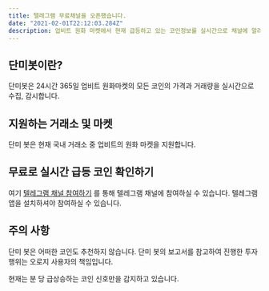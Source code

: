 ```yaml
---
title: 텔레그램 무료채널을 오픈했습니다.
date: "2021-02-01T22:12:03.284Z"
description: 업비트 원화 마켓에서 현재 급등하고 있는 코인정보를 실시간으로 채널에 알려줍니다.
---
```


## 단미봇이란?

단미봇은 24시간 365일 업비트 원화마켓의 모든 코인의 가격과 거래량을 실시간으로 수집, 감시합니다.
## 지원하는 거래소 및 마켓

단미 봇은 현재 국내 거래소 중 업비트의 원화 마켓을 지원합니다.

## 무료로 실시간 급등 코인 확인하기

여기 [텔레그램 채널 참여하기](https://t.me/joinchat/GMJ_yZMmSJX4QlU7) 를 통해 텔레그램 채널에 참여하실 수 있습니다.
텔레그램 앱을 설치하셔야 참여하실 수 있습니다.

## 주의 사항

단미 봇은 어떠한 코인도 추천하지 않습니다. 단미 봇의 보고서를 참고하여 진행한 투자 행위는 오로지 사용자의 책임입니다.

현재는 분 당 급상승하는 코인 신호만을 감지하고 있습니다.